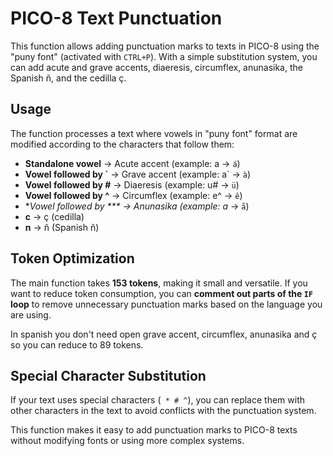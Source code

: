 # PICO-8 Text Punctuation

This function allows adding punctuation marks to texts in PICO-8 using the "puny font" (activated with `CTRL+P`). With a simple substitution system, you can add acute and grave accents, diaeresis, circumflex, anunasika, the Spanish ñ, and the cedilla ç.

## Usage

The function processes a text where vowels in "puny font" format are modified according to the characters that follow them:

- **Standalone vowel** → Acute accent (example: a → `á`)
- **Vowel followed by \`** → Grave accent (example: a\` → `à`)
- **Vowel followed by #** → Diaeresis (example: u# → `ü`)
- **Vowel followed by ^** → Circumflex (example: e^ → `ê`)
- **Vowel followed by *** → Anunasika (example: a* → `å`)
- **c** → ç (cedilla)
- **n** → ñ (Spanish ñ)

## Token Optimization

The main function takes **153 tokens**, making it small and versatile. If you want to reduce token consumption, you can **comment out parts of the `IF` loop** to remove unnecessary punctuation marks based on the language you are using.

In spanish you don't need open grave accent, circumflex, anunasika and ç so you can reduce to 89 tokens.

## Special Character Substitution

If your text uses special characters (` * # ^`), you can replace them with other characters in the text to avoid conflicts with the punctuation system.

This function makes it easy to add punctuation marks to PICO-8 texts without modifying fonts or using more complex systems.
